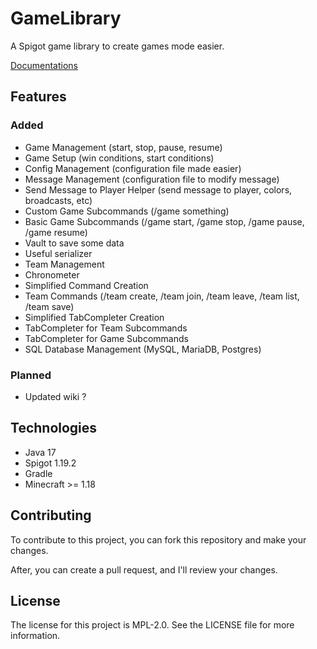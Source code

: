 # GameLibrary
A Spigot game library to create games mode easier.

[Documentations](https://github.com/anhgelus/gamelibrary/wiki)

## Features

### Added
- Game Management (start, stop, pause, resume)
- Game Setup (win conditions, start conditions)
- Config Management (configuration file made easier)
- Message Management (configuration file to modify message)
- Send Message to Player Helper (send message to player, colors, broadcasts, etc)
- Custom Game Subcommands (/game something)
- Basic Game Subcommands (/game start, /game stop, /game pause, /game resume)
- Vault to save some data
- Useful serializer
- Team Management
- Chronometer
- Simplified Command Creation 
- Team Commands (/team create, /team join, /team leave, /team list, /team save)
- Simplified TabCompleter Creation
- TabCompleter for Team Subcommands
- TabCompleter for Game Subcommands
- SQL Database Management (MySQL, MariaDB, Postgres)

### Planned
- Updated wiki ?

## Technologies

- Java 17
- Spigot 1.19.2
- Gradle
- Minecraft >= 1.18

## Contributing
To contribute to this project, you can fork this repository and make your changes.

After, you can create a pull request, and I'll review your changes.

## License
The license for this project is MPL-2.0. See the LICENSE file for more information.
